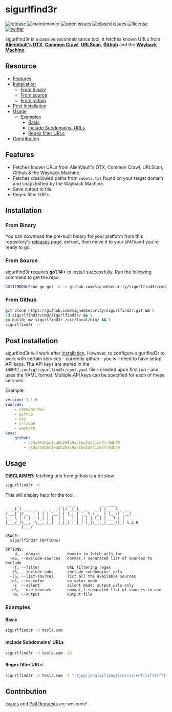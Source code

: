 # sigurlfind3r

[![release](https://img.shields.io/github/release/signedsecurity/sigurlfind3r?style=flat&color=0040ff)](https://github.com/signedsecurity/sigurlfind3r/releases) ![maintenance](https://img.shields.io/badge/maintained%3F-yes-0040ff.svg) [![open issues](https://img.shields.io/github/issues-raw/signedsecurity/sigurlfind3r.svg?style=flat&color=0040ff)](https://github.com/signedsecurity/sigurlfind3r/issues?q=is:issue+is:open) [![closed issues](https://img.shields.io/github/issues-closed-raw/signedsecurity/sigurlfind3r.svg?style=flat&color=0040ff)](https://github.com/signedsecurity/sigurlfind3r/issues?q=is:issue+is:closed) [![license](https://img.shields.io/badge/license-MIT-gray.svg?colorB=0040FF)](https://github.com/signedsecurity/sigurlfind3r/blob/master/LICENSE) [![twitter](https://img.shields.io/badge/twitter-@signedsecurity-0040ff.svg)](https://twitter.com/signedsecurity)

sigurlfind3r is a passive reconnaissance tool, it fetches known URLs from **[AlienVault's OTX](https://otx.alienvault.com/)**, **[Common Crawl](https://commoncrawl.org/)**, **[URLScan](https://urlscan.io/)**, **[Github](https://github.com)** and the **[Wayback Machine](https://archive.org/web/)**.

## Resource

* [Features](#features)
* [Installation](#installation)
	* [From Binary](#from-binary)
	* [From source](#from-source)
	* [From github](#from-github)
* [Post Installation](#post-installation)
* [Usage](#usage)
	* [Examples](#examples)
		* [Basic](#basic)
		* [Include Subdomains' URLs](#include-subdomains-urls)
		* [Regex filter URLs](#regex-filter-urls)
* [Contribution](#contribution)

## Features

* Fetches known URLs from AlienVault's OTX, Common Crawl, URLScan, Github & the Wayback Machine.
* Fetches disallowed paths from `robots.txt` found on your target domain and snapshotted by the Wayback Machine.
* Save output to file.
* Regex filter URLs.

## Installation

### From Binary

You can download the pre-built binary for your platform from this repository's [releases](https://github.com/signedsecurity/sigurlfind3r/releases/) page, extract, then move it to your `$PATH`and you're ready to go.

### From Source

sigurlfind3r requires **go1.14+** to install successfully. Run the following command to get the repo

```bash
GO111MODULE=on go get -u -v github.com/signedsecurity/sigurlfind3r/cmd/sigurlfind3r
```

### From Github

```bash
git clone https://github.com/signedsecurity/sigurlfind3r.git && \
cd sigurlfind3r/cmd/sigurlfind3r/ && \
go build; mv sigurlfind3r /usr/local/bin/ && \
sigurlfind3r -h
```

## Post Installation

sigurlfind3r will work after [installation](#installation). However, to configure sigurlfind3r to work with certain services - currently github - you will need to have setup API keys. The API keys are stored in the `$HOME/.config/sigurlfind3r/conf.yaml` file - created upon first run - and uses the YAML format. Multiple API keys can be specified for each of these services.

Example:

```yaml
version: 1.1.0
sources:
    - commoncrawl
    - github
    - otx
    - urlscan
    - wayback
keys:
    github:
        - d23a554bbc1aabb208c9acfbd2dd41ce7fc9db39
        - asdsd54bbc1aabb208c9acfbd2dd41ce7fc9db39
```

## Usage

**DiSCLAIMER:** fetching urls from github is a bit slow.

```bash
sigurlfind3r -h
```

This will display help for the tool.

```
     _                  _  __ _           _ _____
 ___(_) __ _ _   _ _ __| |/ _(_)_ __   __| |___ / _ __
/ __| |/ _` | | | | '__| | |_| | '_ \ / _` | |_ \| '__|
\__ \ | (_| | |_| | |  | |  _| | | | | (_| |___) | |
|___/_|\__, |\__,_|_|  |_|_| |_|_| |_|\__,_|____/|_| 1.2.0
       |___/

USAGE:
  sigurlfind3r [OPTIONS]

OPTIONS:
   -d, --domain            domain to fetch urls for
  -eS, --exclude-sources   comma(,) separated list of sources to exclude
   -f, --filter            URL filtering regex
  -iS, --include-subs      include subdomains' urls
  -lS, --list-sources      list all the available sources
  -nC, --no-color          no color mode
   -s  --silent            silent mode: output urls only
  -uS, --use-sources       comma(,) separated list of sources to use
   -o, --output            output file
```

### Examples

#### Basic

```bash
sigurlfind3r -d tesla.com
```

#### Include Subdomains' URLs

```bash
sigurlfind3r -d tesla.com -iS
```

#### Regex filter URLs

```bash
sigurlfind3r -d tesla.com -f ".(jpg|jpeg|gif|png|ico|css|eot|tif|tiff|ttf|woff|woff2)"
```

## Contribution

[Issues](https://github.com/signedsecurity/sigurlfind3r/issues) and [Pull Requests](https://github.com/signedsecurity/sigurlfind3r/pulls) are welcome!
